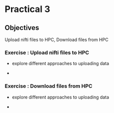 # Practical 3



## Objectives

Upload nifti files to HPC, Download files from HPC



### Exercise : Upload nifti files to HPC

- explore different approaches to uploading data

- 



### Exercise : Download files from HPC

- explore different approaches to uploading data

- 